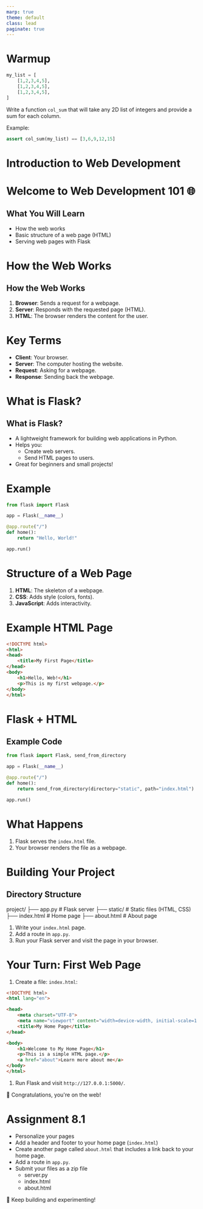 ```yaml
---
marp: true
theme: default
class: lead
paginate: true
---
```


<!-- headingDivider: 1 -->
<!-- backgroundColor: black -->
<!-- class: invert -->

# Warmup

```python
my_list = [
    [1,2,3,4,5],
    [1,2,3,4,5],
    [1,2,3,4,5],
]
```

Write a function `col_sum` that will take any 2D list of integers and provide a sum for each column.

Example:

```python
assert col_sum(my_list) == [3,6,9,12,15]
```

# **Introduction to Web Development**

# Welcome to Web Development 101 🌐

## What You Will Learn

- How the web works
- Basic structure of a web page (HTML)
- Serving web pages with Flask

# **How the Web Works**

## How the Web Works

1. **Browser**: Sends a request for a webpage.
2. **Server**: Responds with the requested page (HTML).
3. **HTML**: The browser renders the content for the user.

# Key Terms

- **Client**: Your browser.
- **Server**: The computer hosting the website.
- **Request**: Asking for a webpage.
- **Response**: Sending back the webpage.

# **What is Flask?**

## What is Flask?

- A lightweight framework for building web applications in Python.
- Helps you:
  - Create web servers.
  - Send HTML pages to users.
- Great for beginners and small projects!

# Example

```python
from flask import Flask

app = Flask(__name__)

@app.route("/")
def home():
    return "Hello, World!"

app.run()
```

# **Structure of a Web Page**

1. **HTML**: The skeleton of a webpage.
2. **CSS**: Adds style (colors, fonts).
3. **JavaScript**: Adds interactivity.

# Example HTML Page

```html
<!DOCTYPE html>
<html>
<head>
    <title>My First Page</title>
</head>
<body>
    <h1>Hello, Web!</h1>
    <p>This is my first webpage.</p>
</body>
</html>
```

# **Flask + HTML**

## Example Code

```python
from flask import Flask, send_from_directory

app = Flask(__name__)

@app.route("/")
def home():
    return send_from_directory(directory="static", path="index.html")

app.run()
```

# What Happens

1. Flask serves the `index.html` file.
2. Your browser renders the file as a webpage.

# **Building Your Project**

## Directory Structure

project/
├── app.py          # Flask server
├── static/         # Static files (HTML, CSS)
    ├── index.html  # Home page
    ├── about.html  # About page

1. Write your `index.html` page.
2. Add a route in `app.py`.
3. Run your Flask server and visit the page in your browser.

# **Your Turn: First Web Page**

1. Create a file: `index.html`:

```html
<!DOCTYPE html>
<html lang="en">

<head>
    <meta charset="UTF-8">
    <meta name="viewport" content="width=device-width, initial-scale=1.0">
    <title>My Home Page</title>
</head>

<body>
    <h1>Welcome to My Home Page</h1>
    <p>This is a simple HTML page.</p>
    <a href="about">Learn more about me</a>
</body>
</html>
```

1. Run Flask and visit `http://127.0.0.1:5000/`.

🎉 Congratulations, you're on the web!

# Assignment 8.1

- Personalize your pages
- Add a header and footer to your home page (`index.html`)
- Create another page called `about.html` that includes a link back to your home page.
- Add a route in `app.py`.
- Submit your files as a zip file
  - server.py
  - index.html
  - about.html

🚀 Keep building and experimenting!
